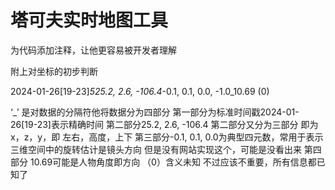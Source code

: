 # 塔可夫实时地图工具

为代码添加注释，让他更容易被开发者理解

附上对坐标的初步判断

2024-01-26[19-23]_525.2, 2.6, -106.4_-0.1, 0.1, 0.0, -1.0_10.69 (0)

‘_’ 是对数据的分隔符他将数据分为四部分
第一部分为标准时间戳2024-01-26[19-23]表示精确时间
第二部分25.2, 2.6, -106.4
第二部分又分为三部分 即为 x，z，y，即 左右，高度，上下
第三部分-0.1, 0.1, 0.0为典型四元数，常用于表示三维空间中的旋转估计是镜头方向 但是没有网站实现这个，可能是没看出来
第四部分 10.69可能是人物角度即方向
（0）含义未知 不过应该不重要，所有信息都已知了
